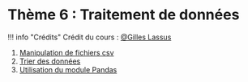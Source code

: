 # Thème 6 :  Traitement de données

!!! info "Crédits"
    Crédit du cours : [@Gilles Lassus](https://glassus.github.io/premiere_nsi/T6_Traitement_de_donnees/sommaire/)

1. [Manipulation de fichiers csv](./6.1_Manipulation_csv/cours.md)
2. [Trier des données](./6.2_Trier_des_donnees/cours.md)
3. [Utilisation du module Pandas](./6.3_Pandas/cours.md)